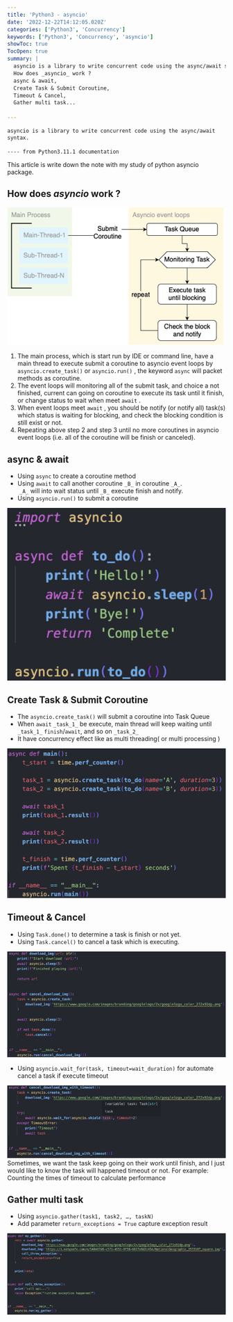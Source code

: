 ```yaml
---
title: 'Python3 - asyncio'
date: '2022-12-22T14:12:05.020Z'
categories: ['Python3', 'Concurrency']
keywords: ['Python3', 'Concurrency', 'asyncio']
showToc: true
TocOpen: true
summary: |
  asyncio is a library to write concurrent code using the async/await syntax. 
  How does _asyncio_ work ?
  async & await,  
  Create Task & Submit Coroutine,
  Timeout & Cancel,
  Gather multi task...

---
```

```pre
asyncio is a library to write concurrent code using the async/await syntax.  
  
---- from Python3.11.1 documentation
```

This article is write down the note with my study of python asyncio package.

## How does _asyncio_ work ?

![](/images/normal/python3-asyncio/image_0.png)
1.  The main process, which is start run by IDE or command line, have a main thread to execute submit a coroutine to asyncio event loops by `asyncio.create_task()` or `asyncio.run()` , the keyword `async` will packet methods as coroutine.
2.  The event loops will monitoring all of the submit task, and choice a not finished, current can going on coroutine to execute its task until it finish, or change status to wait when meet `await` .
3.  When event loops meet `await` , you should be notify (or notify all) task(s) which status is waiting for blocking, and check the blocking condition is still exist or not.
4.  Repeating above step 2 and step 3 until no more coroutines in asyncio event loops (i.e. all of the coroutine will be finish or canceled).

## async & await

*   Using `async` to create a coroutine method
*   Using `await` to call another coroutine `_B_` in coroutine `_A_`.  
     `_A_` will into wait status until `_B_` execute finish and notify.
*   Using `asyncio.run()` to submit a coroutine

![](/images/normal/python3-asyncio/image_1.png)
## Create Task & Submit Coroutine

*   The `asyncio.create_task()` will submit a coroutine into Task Queue
*   When `await` `_task_1_` be execute, main thread will keep waiting until `_task_1_` `finish`/`await`, and so on `_task_2_`
*   It have concurrency effect like as multi threading( or multi processing )

![](/images/normal/python3-asyncio/image_2.png)
## Timeout & Cancel

*   Using `Task.done()` to determine a task is finish or not yet.
*   Using `Task.cancel()` to cancel a task which is executing.

![](/images/normal/python3-asyncio/image_3.png)
*   Using `asyncio.wait_for(task, timeout=wait_duration)` for automate cancel a task if execute timeout

![](/images/normal/python3-asyncio/image_4.png)
Sometimes, we want the task keep going on their work until finish, and I just would like to know the task will happened timeout or not. For example: Counting the times of timeout to calculate performance

## Gather multi task

*   Using `asyncio.gather(task1, task2, …, taskN)`
*   Add parameter `return_exceptions = True` capture exception result

![](/images/normal/python3-asyncio/image_5.png)